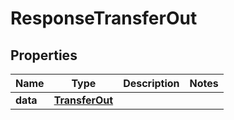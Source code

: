 

# ResponseTransferOut


## Properties

Name | Type | Description | Notes
------------ | ------------- | ------------- | -------------
**data** | [**TransferOut**](TransferOut.md) |  | 



